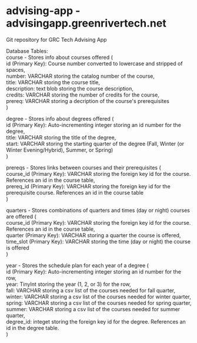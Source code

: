 # advising-app - advisingapp.greenrivertech.net
Git repository for GRC Tech Advising App

Database Tables:  
course - Stores info about courses offered (  
    id (Primary Key): Course number converted to lowercase and stripped of spaces,  
    number: VARCHAR storing the catalog number of the course,  
    title: VARCHAR storing the course title,  
    description: text blob storing the course description,  
    credits: VARCHAR storing the number of credits for the course,  
    prereq: VARCHAR storing a decription of the course's prerequisites   
)  

degree - Stores info about degrees offered (  
    id (Primary Key): Auto-incrementing integer storing an id number for the degree,  
    title: VARCHAR storing the title of the degree,  
    start: VARCHAR storing the starting quarter of the degree (Fall, Winter (or Winter Evening/Hybrid), Summer, or Spring)  
)

prereqs - Stores links between courses and their prerequisites (  
    course_id (Primary Key): VARCHAR storing the foreign key id for the course. References an id in the course table,  
    prereq_id (Primary Key): VARCHAR storing the foreign key id for the prerequisite course. References an id in the course table  
)

quarters - Stores combinations of quarters and times (day or night) courses are offered (  
    course_id (Primary Key): VARCHAR storing the foreign key id for the course. References an id in the course table,  
    quarter (Primary Key): VARCHAR storing a quarter the course is offered,  
    time_slot (Primary Key): VARCHAR storing the time (day or night) the course is offered  
)

year - Stores the schedule plan for each year of a degree (  
    id (Primary Key): Auto-incrementing integer storing an id number for the row,  
    year: TinyInt storing the year (1, 2, or 3) for the row,  
    fall: VARCHAR storing a csv list of the courses needed for fall quarter,  
    winter: VARCHAR storing a csv list of the courses needed for winter quarter,  
    spring: VARCHAR storing a csv list of the courses needed for spring quarter,  
    summer: VARCHAR storing a csv list of the courses needed for summer quarter,  
    degree_id: integet storing the foreign key id for the degree. References an id in the degree table.  
)
